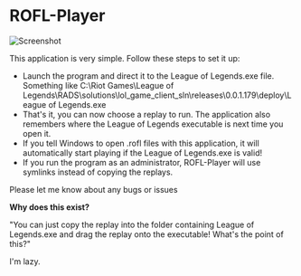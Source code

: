 # ROFL-Player

![Screenshot](http://i.imgur.com/CjOu3ot.png)


This application is very simple. Follow these steps to set it up:

- Launch the program and direct it to the League of Legends.exe file. Something like C:\Riot Games\League of Legends\RADS\solutions\lol_game_client_sln\releases\0.0.1.179\deploy\League of Legends.exe
- That's it, you can now choose a replay to run. The application also remembers where the League of Legends executable is next time you open it.
- If you tell Windows to open .rofl files with this application, it will automatically start playing if the League of Legends.exe is valid!
- If you run the program as an administrator, ROFL-Player will use symlinks instead of copying the replays.

Please let me know about any bugs or issues

**Why does this exist?**

"You can just copy the replay into the folder containing League of Legends.exe and drag the replay onto the executable! What's the point of this?"

I'm lazy.
